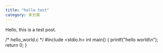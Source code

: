 ```yaml
---
title: "hello test"
category: 未分类
---
```


Hello, this is a test post.

/* hello_world.c */
#include <stdio.h>
int main()
{
    printf("hello world\n");
    return 0;
}
